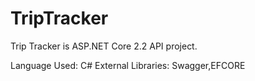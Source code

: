 # TripTracker

Trip Tracker is ASP.NET Core 2.2 API project.

Language Used: C#
External Libraries: Swagger,EFCORE
